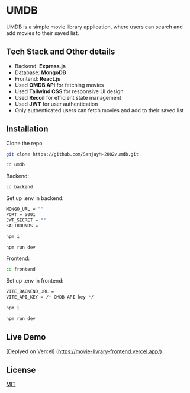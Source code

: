 # UMDB

UMDB is a simple movie library application, where users can search and add movies to their saved list.

## Tech Stack and Other details

- Backend: **Express.js**
- Database: **MongoDB**
- Frontend: **React.js**
- Used **OMDB API** for fetching movies
- Used **Tailwind CSS** for responsive UI design
- Used **Recoil** for efficient state management
- Used **JWT** for user authentication
- Only authenticated users can fetch movies and add to their saved list

## Installation

Clone the repo

```bash
git clone https://github.com/SanjayM-2002/umdb.git
```

```bash
cd umdb
```

Backend:

```bash
cd backend
```

Set up .env in backend:

```bash
MONGO_URL = ""
PORT = 5001
JWT_SECRET = ""
SALTROUNDS =
```

```bash
npm i
```

```bash
npm run dev
```

Frontend:

```bash
cd frontend
```

Set up .env in frontend:

```bash
VITE_BACKEND_URL =
VITE_API_KEY = /* OMDB API key */
```

```bash
npm i
```

```bash
npm run dev
```

## Live Demo

[Deplyed on Vercel] (https://movie-livrary-frontend.vercel.app/)

## License

[MIT](https://choosealicense.com/licenses/mit/)
